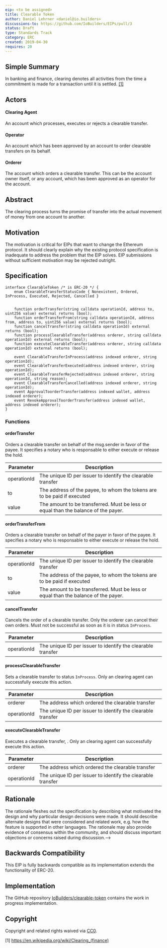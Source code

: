```yaml
---
eip: <to be assigned>
title: Clearable Token
author: Daniel Lehrner <daniel@io.builders>
discussions-to: https://github.com/IoBuilders/EIPs/pull/3
status: Draft
type: Standards Track
category: ERC
created: 2019-04-30
requires: 20
---
```


<!--You can leave these HTML comments in your merged EIP and delete the visible duplicate text guides, they will not appear and may be helpful to refer to if you edit it again. This is the suggested template for new EIPs. Note that an EIP number will be assigned by an editor. When opening a pull request to submit your EIP, please use an abbreviated title in the filename, `eip-draft_title_abbrev.md`. The title should be 44 characters or less.-->

## Simple Summary
<!--"If you can't explain it simply, you don't understand it well enough." Provide a simplified and layman-accessible explanation of the EIP.-->

In banking and finance, clearing denotes all activities from the time a commitment is made for a transaction until it is settled. [[1]][Wikipedia] 

## Actors

#### Clearing Agent

An account which processes, executes or rejects a clearable transfer.

#### Operator
An account which has been approved by an account to order clearable transfers on its behalf.

#### Orderer
The account which orders a clearable transfer. This can be the account owner itself, or any account, which has been approved as an operator for the account.

## Abstract
<!--A short (~200 word) description of the technical issue being addressed.-->

The clearing process turns the promise of transfer into the actual movement of money from one account to another. 

## Motivation
<!--The motivation is critical for EIPs that want to change the Ethereum protocol. It should clearly explain why the existing protocol specification is inadequate to address the problem that the EIP solves. EIP submissions without sufficient motivation may be rejected outright.-->
The motivation is critical for EIPs that want to change the Ethereum protocol. It should clearly explain why the existing protocol specification is inadequate to address the problem that the EIP solves. EIP submissions without sufficient motivation may be rejected outright.

## Specification
<!--The technical specification should describe the syntax and semantics of any new feature. The specification should be detailed enough to allow competing, interoperable implementations for any of the current Ethereum platforms (go-ethereum, parity, cpp-ethereum, ethereumj, ethereumjs, and [others](https://github.com/ethereum/wiki/wiki/Clients)).-->

```solidity
interface ClearableToken /* is ERC-20 */ {
    enum ClearableTransferStatusCode { Nonexistent, Ordered, InProcess, Executed, Rejected, Cancelled }


    function orderTransfer(string calldata operationId, address to, uint256 value) external returns (bool);
    function orderTransferFrom(string calldata operationId, address from, address to, uint256 value) external returns (bool);
    function cancelTransfer(string calldata operationId) external returns (bool);
    function processClearableTransfer(address orderer, string calldata operationId) external returns (bool);
    function executeClearableTransfer(address orderer, string calldata operationId) external returns (bool);
    
    event ClearableTransferInProcess(address indexed orderer, string operationId);
    event ClearableTransferExecuted(address indexed orderer, string operationId);
    event ClearableTransferRejected(address indexed orderer, string operationId, string reason);
    event ClearableTransferCancelled(address indexed orderer, string operationId);
    event ApprovalToorderTransfer(address indexed wallet, address indexed orderer);
    event RevokeApprovalToorderTransfer(address indexed wallet, address indexed orderer);
}
```

### Functions

#### orderTransfer

Orders a clearable transfer on behalf of the msg.sender in favor of the payee. It specifies a notary who is responsable to either execute or release the hold.

| Parameter | Description |
| ---------|-------------|
| operationId | The unique ID per issuer to identify the clearable transfer |
| to | The address of the payee, to whom the tokens are to be paid if executed |
| value | The amount to be transferred. Must be less or equal than the balance of the payer. |

#### orderTransferFrom

Orders a clearable transfer on behalf of the payer in favor of the payee. It specifies a notary who is responsable to either execute or release the hold.

| Parameter | Description |
| ---------|-------------|
| operationId | The unique ID per issuer to identify the clearable transfer |
| to | The address of the payee, to whom the tokens are to be paid if executed |
| value | The amount to be transferred. Must be less or equal than the balance of the payer. |

#### cancelTransfer

Cancels the order of a clearable transfer. Only the orderer can cancel their own orders. Must not be successful as soon as it is in status `InProcess`.

| Parameter | Description |
| ---------|-------------|
| operationId | The unique ID per issuer to identify the clearable transfer |

#### processClearableTransfer

Sets a clearable transfer to status `InProcess`. Only an clearing agent can successfully execute this action.

| Parameter | Description |
| ---------|-------------|
| orderer | The address which ordered the clearable transfer |
| operationId | The unique ID per issuer to identify the clearable transfer |

#### executeClearableTransfer

Executes a clearable transfer, . Only an clearing agent can successfully execute this action.

| Parameter | Description |
| ---------|-------------|
| orderer | The address which ordered the clearable transfer |
| operationId | The unique ID per issuer to identify the clearable transfer |

## Rationale
<!--The rationale fleshes out the specification by describing what motivated the design and why particular design decisions were made. It should describe alternate designs that were considered and related work, e.g. how the feature is supported in other languages. The rationale may also provide evidence of consensus within the community, and should discuss important objections or concerns raised during discussion.-->
The rationale fleshes out the specification by describing what motivated the design and why particular design decisions were made. It should describe alternate designs that were considered and related work, e.g. how the feature is supported in other languages. The rationale may also provide evidence of consensus within the community, and should discuss important objections or concerns raised during discussion.-->

## Backwards Compatibility
<!--All EIPs that introduce backwards incompatibilities must include a section describing these incompatibilities and their severity. The EIP must explain how the author proposes to deal with these incompatibilities. EIP submissions without a sufficient backwards compatibility treatise may be rejected outright.-->

This EIP is fully backwards compatible as its implementation extends the functionality of ERC-20.

## Implementation
<!--The implementations must be completed before any EIP is given status "Final", but it need not be completed before the EIP is accepted. While there is merit to the approach of reaching consensus on the specification and rationale before writing code, the principle of "rough consensus and running code" is still useful when it comes to resolving many discussions of API details.-->

The GitHub repository [IoBuilders/clearable-token](https://github.com/IoBuilders/clearable-token) contains the work in progress implementation.

## Copyright
Copyright and related rights waived via [CC0](https://creativecommons.org/publicdomain/zero/1.0/).

[1] https://en.wikipedia.org/wiki/Clearing_(finance)

[Wikipedia]: https://en.wikipedia.org/wiki/Clearing_(finance)
